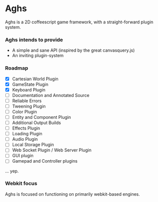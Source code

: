 # Aghs

Aghs is a 2D coffeescript game framework, with a straight-forward plugin system.

### Aghs intends to provide
- A simple and sane API (inspired by the great canvasquery.js)
- An inviting plugin-system

### Roadmap

- [x] Cartesian World Plugin
- [x] GameState Plugin
- [x] Keyboard Plugin
- [ ] Documentation and Annotated Source
- [ ] Reliable Errors
- [ ] Tweening Plugin
- [ ] Color Plugin
- [ ] Entity and Component Plugin
- [ ] Additional Output Builds
- [ ] Effects Plugin
- [ ] Loading Plugin
- [ ] Audio Plugin
- [ ] Local Storage Plugin
- [ ] Web Socket Plugin / Web Server Plugin
- [ ] GUI plugin
- [ ] Gamepad and Controller plugins

... yep.

### Webkit focus

Aghs is focused on functioning on primarily webkit-based engines.